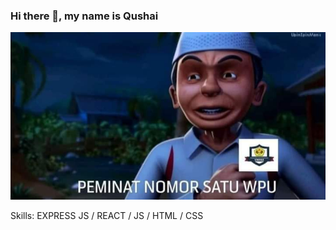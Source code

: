 ### Hi there 👋, my name is Qushai
![](https://github.com/Qushai121/progate1.github.io/blob/main/WhatsApp%20Image%202023-02-05%20at%2014.08.53.jpg?raw=true)


Skills: EXPRESS JS / REACT / JS / HTML / CSS







